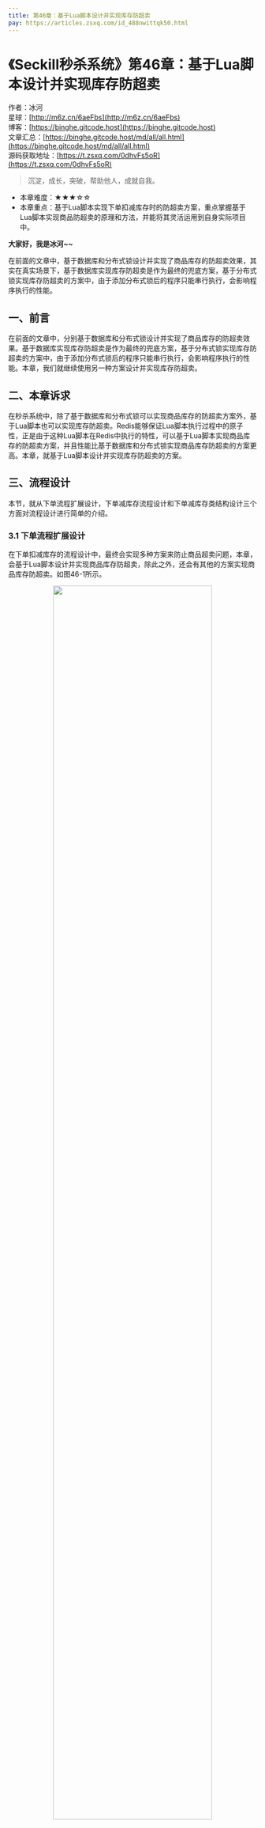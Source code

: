 ```yaml
---
title: 第46章：基于Lua脚本设计并实现库存防超卖
pay: https://articles.zsxq.com/id_488nwittqk50.html
---
```


# 《Seckill秒杀系统》第46章：基于Lua脚本设计并实现库存防超卖

作者：冰河
<br/>星球：[http://m6z.cn/6aeFbs](http://m6z.cn/6aeFbs)
<br/>博客：[https://binghe.gitcode.host](https://binghe.gitcode.host)
<br/>文章汇总：[https://binghe.gitcode.host/md/all/all.html](https://binghe.gitcode.host/md/all/all.html)
<br/>源码获取地址：[https://t.zsxq.com/0dhvFs5oR](https://t.zsxq.com/0dhvFs5oR)

> 沉淀，成长，突破，帮助他人，成就自我。

* 本章难度：★★★☆☆
* 本章重点：基于Lua脚本实现下单扣减库存时的防超卖方案，重点掌握基于Lua脚本实现商品防超卖的原理和方法，并能将其灵活运用到自身实际项目中。

**大家好，我是冰河~~**

在前面的文章中，基于数据库和分布式锁设计并实现了商品库存的防超卖效果，其实在真实场景下，基于数据库实现库存防超卖是作为最终的兜底方案，基于分布式锁实现库存防超卖的方案中，由于添加分布式锁后的程序只能串行执行，会影响程序执行的性能。

## 一、前言

在前面的文章中，分别基于数据库和分布式锁设计并实现了商品库存的防超卖效果。基于数据库实现库存防超卖是作为最终的兜底方案，基于分布式锁实现库存防超卖的方案中，由于添加分布式锁后的程序只能串行执行，会影响程序执行的性能。本章，我们就继续使用另一种方案设计并实现库存防超卖。

## 二、本章诉求

在秒杀系统中，除了基于数据库和分布式锁可以实现商品库存的防超卖方案外，基于Lua脚本也可以实现库存防超卖。Redis能够保证Lua脚本执行过程中的原子性，正是由于这种Lua脚本在Redis中执行的特性，可以基于Lua脚本实现商品库存的防超卖方案，并且性能比基于数据库和分布式锁实现商品库存防超卖的方案更高。本章，就基于Lua脚本设计并实现库存防超卖的方案。

## 三、流程设计

本节，就从下单流程扩展设计，下单减库存流程设计和下单减库存类结构设计三个方面对流程设计进行简单的介绍。

### 3.1 下单流程扩展设计

在下单扣减库存的流程设计中，最终会实现多种方案来防止商品超卖问题，本章，会基于Lua脚本设计并实现商品库存防超卖，除此之外，还会有其他的方案实现商品库存防超卖。如图46-1所示。

<div align="center">
    <img src="https://binghe.gitcode.host/images/project/seckill/scekill-2023-06-27-001.png?raw=true" width="80%">
    <br/>
</div>

在库存防超卖的设计中，会借助SpringBoot的@ConditionalOnProperty注解为每种设计方案的实现指定配置项和对应的Value值，比如基于Lua脚本设计并实现商品库存防超卖的方案借助@ConditionalOnProperty注解指定的配置项为place.order.type，配置的Value值为lua。

此时，当SpringBoot的application.yml或者application.properties中的place.order.type配置项的值为lua时，项目在启动时，就会默认加载并实例化基于Lua脚本设计并实现商品库存防超卖的方案实现类。最终就会基于Lua脚本实现商品库存防超卖的方案。

### 3.2 下单减库存流程设计

在秒杀系统中，基于Lua脚本实现库存防超卖时，下单减库存的流程设计如图46-2所示。

## 查看完整文章

加入[冰河技术](http://m6z.cn/6aeFbs)知识星球，解锁完整技术文章与完整代码